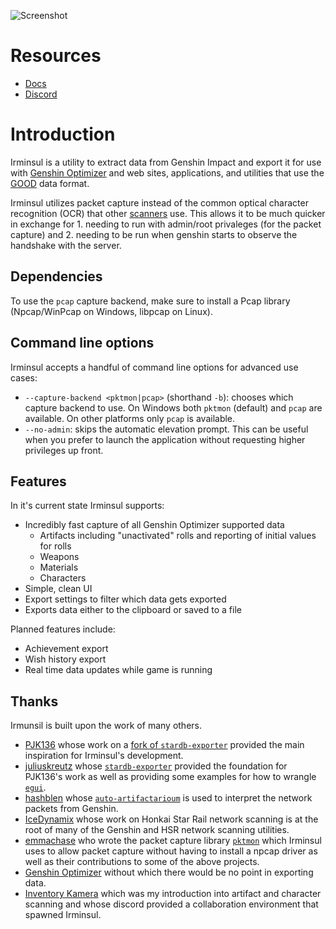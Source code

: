 ![Screenshot](docs/src/images/main-window.webp)

# Resources

- [Docs](https://konkers.github.io/irminsul)
- [Discord](https://discord.gg/aQqdZPHEpP)

# Introduction

Irminsul is a utility to extract data from Genshin Impact and export it for use with [Genshin Optimizer](https://frzyc.github.io/genshin-optimizer/) and web sites, applications, and utilities that use the [GOOD](https://frzyc.github.io/genshin-optimizer/#/doc) data format.

Irminsul utilizes packet capture instead of the common optical character recognition (OCR) that other [scanners](https://frzyc.github.io/genshin-optimizer/#/scanner) use. This allows it to be much quicker in exchange for 1. needing to run with admin/root privaleges (for the packet capture) and 2. needing to be run when genshin starts to observe the handshake with the server.

## Dependencies

To use the `pcap` capture backend, make sure to install a Pcap library (Npcap/WinPcap on Windows, libpcap on Linux).

## Command line options

Irminsul accepts a handful of command line options for advanced use cases:

- `--capture-backend <pktmon|pcap>` (shorthand `-b`): chooses which capture backend to use. On Windows both `pktmon` (default) and `pcap` are available. On other platforms only `pcap` is available.
- `--no-admin`: skips the automatic elevation prompt. This can be useful when you prefer to launch the application without requesting higher privileges up front.

## Features

In it's current state Irminsul supports:

- Incredibly fast capture of all Genshin Optimizer supported data
  - Artifacts including "unactivated" rolls and reporting of initial values for rolls
  - Weapons
  - Materials
  - Characters
- Simple, clean UI
- Export settings to filter which data gets exported
- Exports data either to the clipboard or saved to a file

Planned features include:

- Achievement export
- Wish history export
- Real time data updates while game is running

## Thanks

Irmunsil is built upon the work of many others.

- [PJK136](https://github.com/PJK136) whose work on a [fork of `stardb-exporter`](https://github.com/PJK136/stardb-exporter) provided the main inspiration for Irminsul's development.
- [juliuskreutz](https://github.com/juliuskreutz) whose [`stardb-exporter`](https://github.com/juliuskreutz/stardb-exporter) provided the foundation for PJK136's work as well as providing some examples for how to wrangle [`egui`](https://github.com/emilk/egui).
- [hashblen](https://github.com/hashblen) whose [`auto-artifactarioum`](https://github.com/hashblen/auto-artifactarium) is used to interpret the network packets from Genshin.
- [IceDynamix](https://github.com/IceDynamix/) whose work on Honkai Star Rail network scanning is at the root of many of the Genshin and HSR network scanning utilities.
- [emmachase](https://github.com/emmachase) who wrote the packet capture library [`pktmon`](https://github.com/emmachase/pktmon) which Irminsul uses to allow packet capture without having to install a npcap driver as well as their contributions to some of the above projects.
- [Genshin Optimizer](https://frzyc.github.io/genshin-optimizer/) without which there would be no point in exporting data.
- [Inventory Kamera](https://github.com/Andrewthe13th/Inventory_Kamera) which was my introduction into artifact and character scanning and whose discord provided a collaboration environment that spawned Irminsul.
